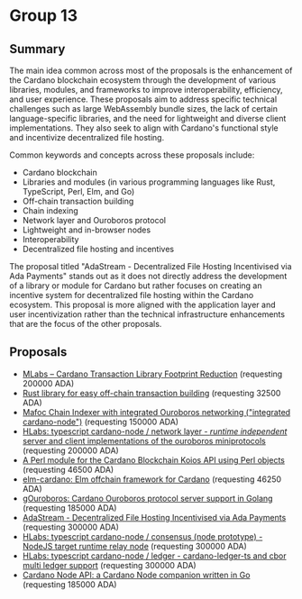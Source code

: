 
# Group 13

## Summary

The main idea common across most of the proposals is the enhancement of the Cardano blockchain ecosystem through the development of various libraries, modules, and frameworks to improve interoperability, efficiency, and user experience. These proposals aim to address specific technical challenges such as large WebAssembly bundle sizes, the lack of certain language-specific libraries, and the need for lightweight and diverse client implementations. They also seek to align with Cardano's functional style and incentivize decentralized file hosting.

Common keywords and concepts across these proposals include:
- Cardano blockchain
- Libraries and modules (in various programming languages like Rust, TypeScript, Perl, Elm, and Go)
- Off-chain transaction building
- Chain indexing
- Network layer and Ouroboros protocol
- Lightweight and in-browser nodes
- Interoperability
- Decentralized file hosting and incentives

The proposal titled "AdaStream - Decentralized File Hosting Incentivised via Ada Payments" stands out as it does not directly address the development of a library or module for Cardano but rather focuses on creating an incentive system for decentralized file hosting within the Cardano ecosystem. This proposal is more aligned with the application layer and user incentivization rather than the technical infrastructure enhancements that are the focus of the other proposals.

## Proposals
* [MLabs – Cardano Transaction Library Footprint Reduction](https://cardano.ideascale.com/c/idea/113257) (requesting 200000 ADA)
* [Rust library for easy off-chain transaction building](https://cardano.ideascale.com/c/idea/112172) (requesting 32500 ADA)
* [Mafoc Chain Indexer with integrated Ouroboros networking ("integrated cardano-node")](https://cardano.ideascale.com/c/idea/111683) (requesting 150000 ADA)
* [HLabs: typescript cardano-node / network layer - *runtime independent* server and client implementations of the ouroboros miniprotocols](https://cardano.ideascale.com/c/idea/111634) (requesting 200000 ADA)
* [A Perl module for the Cardano Blockchain Koios API using Perl objects](https://cardano.ideascale.com/c/idea/111145) (requesting 46500 ADA)
* [elm-cardano: Elm offchain framework for Cardano](https://cardano.ideascale.com/c/idea/110635) (requesting 46250 ADA)
* [gOuroboros: Cardano Ouroboros protocol server support in Golang](https://cardano.ideascale.com/c/idea/110376) (requesting 185000 ADA)
* [AdaStream - Decentralized File Hosting Incentivised via Ada Payments](https://cardano.ideascale.com/c/idea/113433) (requesting 300000 ADA)
* [HLabs: typescript cardano-node / consensus (node prototype) - NodeJS target runtime relay node](https://cardano.ideascale.com/c/idea/110904) (requesting 300000 ADA)
* [HLabs: typescript cardano-node / ledger - cardano-ledger-ts and cbor multi ledger support](https://cardano.ideascale.com/c/idea/110903) (requesting 300000 ADA)
* [Cardano Node API: a Cardano Node companion written in Go](https://cardano.ideascale.com/c/idea/110379) (requesting 185000 ADA)
